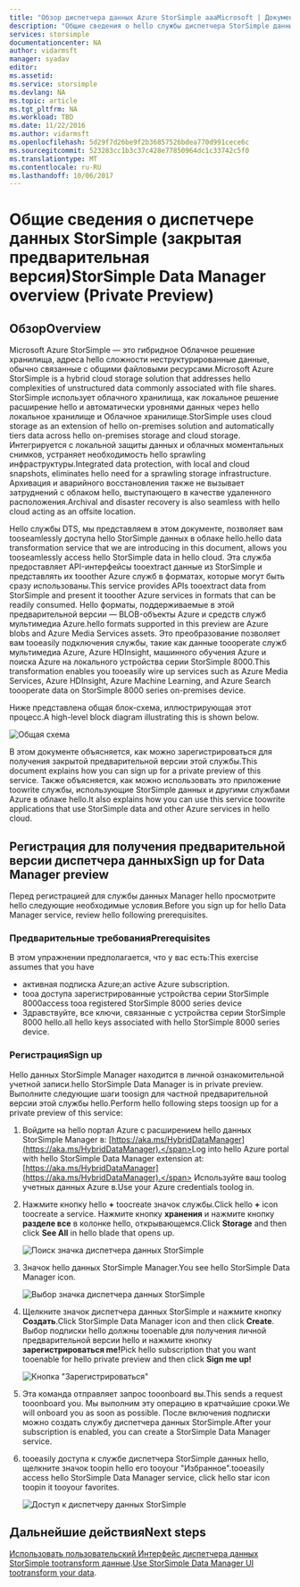 ```yaml
---
title: "Обзор диспетчера данных Azure StorSimple aaaMicrosoft | Документы Microsoft"
description: "Общие сведения о hello службы диспетчера StorSimple данных (личной предварительной версии)"
services: storsimple
documentationcenter: NA
author: vidarmsft
manager: syadav
editor: 
ms.assetid: 
ms.service: storsimple
ms.devlang: NA
ms.topic: article
ms.tgt_pltfrm: NA
ms.workload: TBD
ms.date: 11/22/2016
ms.author: vidarmsft
ms.openlocfilehash: 5d29f7d26be9f2b36857526bdea770d991cece6c
ms.sourcegitcommit: 523283cc1b3c37c428e77850964dc1c33742c5f0
ms.translationtype: MT
ms.contentlocale: ru-RU
ms.lasthandoff: 10/06/2017
---
```

# <a name="storsimple-data-manager-overview-private-preview"></a><span data-ttu-id="61c4e-103">Общие сведения о диспетчере данных StorSimple (закрытая предварительная версия)</span><span class="sxs-lookup"><span data-stu-id="61c4e-103">StorSimple Data Manager overview (Private Preview)</span></span>

## <a name="overview"></a><span data-ttu-id="61c4e-104">Обзор</span><span class="sxs-lookup"><span data-stu-id="61c4e-104">Overview</span></span>

<span data-ttu-id="61c4e-105">Microsoft Azure StorSimple — это гибридное Облачное решение хранилища, адреса hello сложности неструктурированные данные, обычно связанные с общими файловыми ресурсами.</span><span class="sxs-lookup"><span data-stu-id="61c4e-105">Microsoft Azure StorSimple is a hybrid cloud storage solution that addresses hello complexities of unstructured data commonly associated with file shares.</span></span> <span data-ttu-id="61c4e-106">StorSimple использует облачного хранилища, как локальное решение расширение hello и автоматически уровнями данных через hello локальное хранилище и Облачное хранилище.</span><span class="sxs-lookup"><span data-stu-id="61c4e-106">StorSimple uses cloud storage as an extension of hello on-premises solution and automatically tiers data across hello on-premises storage and cloud storage.</span></span> <span data-ttu-id="61c4e-107">Интегрируется с локальной защиты данных и облачных моментальных снимков, устраняет необходимость hello sprawling инфраструктуры.</span><span class="sxs-lookup"><span data-stu-id="61c4e-107">Integrated data protection, with local and cloud snapshots, eliminates hello need for a sprawling storage infrastructure.</span></span> <span data-ttu-id="61c4e-108">Архивация и аварийного восстановления также не вызывает затруднений с облаком hello, выступающего в качестве удаленного расположения.</span><span class="sxs-lookup"><span data-stu-id="61c4e-108">Archival and disaster recovery is also seamless with hello cloud acting as an offsite location.</span></span>

<span data-ttu-id="61c4e-109">Hello службы DTS, мы представляем в этом документе, позволяет вам tooseamlessly доступа hello StorSimple данных в облаке hello.</span><span class="sxs-lookup"><span data-stu-id="61c4e-109">hello data transformation service that we are introducing in this document, allows you tooseamlessly access hello StorSimple data in hello cloud.</span></span> <span data-ttu-id="61c4e-110">Эта служба предоставляет API-интерфейсы tooextract данные из StorSimple и представлять их tooother Azure служб в форматах, которые могут быть сразу использованы.</span><span class="sxs-lookup"><span data-stu-id="61c4e-110">This service provides APIs tooextract data from StorSimple and present it tooother Azure services in formats that can be readily consumed.</span></span> <span data-ttu-id="61c4e-111">Hello форматы, поддерживаемые в этой предварительной версии — BLOB-объекты Azure и средств служб мультимедиа Azure.</span><span class="sxs-lookup"><span data-stu-id="61c4e-111">hello formats supported in this preview are Azure blobs and Azure Media Services assets.</span></span> <span data-ttu-id="61c4e-112">Это преобразование позволяет вам tooeasily подключения службы, такие как данные toooperate служб мультимедиа Azure, Azure HDInsight, машинного обучения Azure и поиска Azure на локального устройства серии StorSimple 8000.</span><span class="sxs-lookup"><span data-stu-id="61c4e-112">This transformation enables you tooeasily wire up services such as Azure Media Services, Azure HDInsight, Azure Machine Learning, and Azure Search toooperate data on StorSimple 8000 series on-premises device.</span></span>

<span data-ttu-id="61c4e-113">Ниже представлена общая блок-схема, иллюстрирующая этот процесс.</span><span class="sxs-lookup"><span data-stu-id="61c4e-113">A high-level block diagram illustrating this is shown below.</span></span>

![Общая схема](./media//storsimple-data-manager-overview/high-level-diagram.png)

<span data-ttu-id="61c4e-115">В этом документе объясняется, как можно зарегистрироваться для получения закрытой предварительной версии этой службы.</span><span class="sxs-lookup"><span data-stu-id="61c4e-115">This document explains how you can sign up for a private preview of this service.</span></span> <span data-ttu-id="61c4e-116">Также объясняется, как можно использовать это приложение toowrite службы, использующие StorSimple данных и другими службами Azure в облаке hello.</span><span class="sxs-lookup"><span data-stu-id="61c4e-116">It also explains how you can use this service toowrite applications that use StorSimple data and other Azure services in hello cloud.</span></span>

## <a name="sign-up-for-data-manager-preview"></a><span data-ttu-id="61c4e-117">Регистрация для получения предварительной версии диспетчера данных</span><span class="sxs-lookup"><span data-stu-id="61c4e-117">Sign up for Data Manager preview</span></span>
<span data-ttu-id="61c4e-118">Перед регистрацией для службы данных Manager hello просмотрите hello следующие необходимые условия.</span><span class="sxs-lookup"><span data-stu-id="61c4e-118">Before you sign up for hello Data Manager service, review hello following prerequisites.</span></span>

### <a name="prerequisites"></a><span data-ttu-id="61c4e-119">Предварительные требования</span><span class="sxs-lookup"><span data-stu-id="61c4e-119">Prerequisites</span></span>

<span data-ttu-id="61c4e-120">В этом упражнении предполагается, что у вас есть:</span><span class="sxs-lookup"><span data-stu-id="61c4e-120">This exercise assumes that you have</span></span>
* <span data-ttu-id="61c4e-121">активная подписка Azure;</span><span class="sxs-lookup"><span data-stu-id="61c4e-121">an active Azure subscription.</span></span>
* <span data-ttu-id="61c4e-122">tooa доступа зарегистрированные устройства серии StorSimple 8000</span><span class="sxs-lookup"><span data-stu-id="61c4e-122">access tooa registered StorSimple 8000 series device</span></span>
* <span data-ttu-id="61c4e-123">Здравствуйте, все ключи, связанные с устройства серии StorSimple 8000 hello.</span><span class="sxs-lookup"><span data-stu-id="61c4e-123">all hello keys associated with hello StorSimple 8000 series device.</span></span>

### <a name="sign-up"></a><span data-ttu-id="61c4e-124">Регистрация</span><span class="sxs-lookup"><span data-stu-id="61c4e-124">Sign up</span></span>

<span data-ttu-id="61c4e-125">Hello данных StorSimple Manager находится в личной ознакомительной учетной записи.</span><span class="sxs-lookup"><span data-stu-id="61c4e-125">hello StorSimple Data Manager is in private preview.</span></span> <span data-ttu-id="61c4e-126">Выполните следующие шаги toosign для частной предварительной версии этой службы hello.</span><span class="sxs-lookup"><span data-stu-id="61c4e-126">Perform hello following steps toosign up for a private preview of this service:</span></span>

1.  <span data-ttu-id="61c4e-127">Войдите на hello портал Azure с расширением hello данных StorSimple Manager в: [https://aka.ms/HybridDataManager](https://aka.ms/HybridDataManager).</span><span class="sxs-lookup"><span data-stu-id="61c4e-127">Log into hello Azure portal with hello StorSimple Data Manager extension at: [https://aka.ms/HybridDataManager](https://aka.ms/HybridDataManager).</span></span> <span data-ttu-id="61c4e-128">Используйте ваш toolog учетных данных Azure в.</span><span class="sxs-lookup"><span data-stu-id="61c4e-128">Use your Azure credentials toolog in.</span></span>

2.  <span data-ttu-id="61c4e-129">Нажмите кнопку hello  **+**  toocreate значок службы.</span><span class="sxs-lookup"><span data-stu-id="61c4e-129">Click hello **+** icon toocreate a service.</span></span> <span data-ttu-id="61c4e-130">Нажмите кнопку **хранения** и нажмите кнопку **разделе все** в колонке hello, открывающемся.</span><span class="sxs-lookup"><span data-stu-id="61c4e-130">Click **Storage** and then click **See All** in hello blade that opens up.</span></span>

    ![Поиск значка диспетчера данных StorSimple](./media/storsimple-data-manager-overview/search-data-manager-icon.png)

3. <span data-ttu-id="61c4e-132">Значок hello данных StorSimple Manager.</span><span class="sxs-lookup"><span data-stu-id="61c4e-132">You see hello StorSimple Data Manager icon.</span></span>

    ![Выбор значка диспетчера данных StorSimple](./media/storsimple-data-manager-overview/select-data-manager-icon.png)

4. <span data-ttu-id="61c4e-134">Щелкните значок диспетчера данных StorSimple и нажмите кнопку **Создать**.</span><span class="sxs-lookup"><span data-stu-id="61c4e-134">Click StorSimple Data Manager icon and then click **Create**.</span></span> <span data-ttu-id="61c4e-135">Выбор подписки hello должны tooenable для получения личной предварительной версии hello и нажмите кнопку **зарегистрироваться me!**</span><span class="sxs-lookup"><span data-stu-id="61c4e-135">Pick hello subscription that you want tooenable for hello private preview and then click **Sign me up!**</span></span>

    ![Кнопка "Зарегистрироваться"](./media/storsimple-data-manager-overview/sign-me-up.png)

5. <span data-ttu-id="61c4e-137">Эта команда отправляет запрос tooonboard вы.</span><span class="sxs-lookup"><span data-stu-id="61c4e-137">This sends a request tooonboard you.</span></span> <span data-ttu-id="61c4e-138">Мы выполним эту операцию в кратчайшие сроки.</span><span class="sxs-lookup"><span data-stu-id="61c4e-138">We will onboard you as soon as possible.</span></span> <span data-ttu-id="61c4e-139">После включения подписки можно создать службу диспетчера данных StorSimple.</span><span class="sxs-lookup"><span data-stu-id="61c4e-139">After your subscription is enabled, you can create a StorSimple Data Manager service.</span></span>

6. <span data-ttu-id="61c4e-140">tooeasily доступа к службе диспетчера StorSimple данных hello, щелкните значок toopin hello его tooyour "Избранное".</span><span class="sxs-lookup"><span data-stu-id="61c4e-140">tooeasily access hello StorSimple Data Manager service, click hello star icon toopin it tooyour favorites.</span></span>

    ![Доступ к диспетчеру данных StorSimple](./media/storsimple-data-manager-overview/access-data-managers.png)


## <a name="next-steps"></a><span data-ttu-id="61c4e-142">Дальнейшие действия</span><span class="sxs-lookup"><span data-stu-id="61c4e-142">Next steps</span></span>

<span data-ttu-id="61c4e-143">[Использовать пользовательский Интерфейс диспетчера данных StorSimple tootransform данные](storsimple-data-manager-ui.md).</span><span class="sxs-lookup"><span data-stu-id="61c4e-143">[Use StorSimple Data Manager UI tootransform your data](storsimple-data-manager-ui.md).</span></span>
